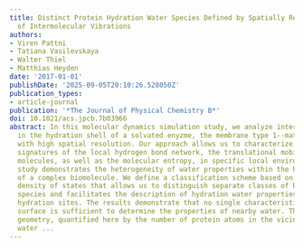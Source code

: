 ```yaml
---
title: Distinct Protein Hydration Water Species Defined by Spatially Resolved Spectra
  of Intermolecular Vibrations
authors:
- Viren Pattni
- Tatiana Vasilevskaya
- Walter Thiel
- Matthias Heyden
date: '2017-01-01'
publishDate: '2025-09-05T20:10:26.528050Z'
publication_types:
- article-journal
publication: '*The Journal of Physical Chemistry B*'
doi: 10.1021/acs.jpcb.7b03966
abstract: In this molecular dynamics simulation study, we analyze intermolecular vibrations
  in the hydration shell of a solvated enyzme, the membrane type 1--matrix metalloproteinase,
  with high spatial resolution. Our approach allows us to characterize vibrational
  signatures of the local hydrogen bond network, the translational mobility of water
  molecules, as well as the molecular entropy, in specific local environments. Our
  study demonstrates the heterogeneity of water properties within the hydration shell
  of a complex biomolecule. We define a classification scheme based on the vibrational
  density of states that allows us to distinguish separate classes of hydration water
  species and facilitates the description of hydration water properties at distinct
  hydration sites. The results demonstrate that no single characteristic of the protein
  surface is sufficient to determine the properties of nearby water. The protein surface
  geometry, quantified here by the number of protein atoms in the vicinity of a hydration
  water ...
---
```


